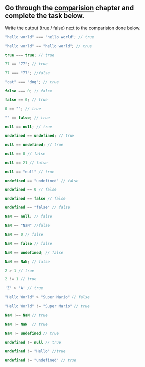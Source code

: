 ## Go through the [comparision](http://javascript.info/comparison) chapter and complete the task below.

Write the output (true / false) next to the comparision done below.
```js
"hello world" === "hello world"; // true

"hello world" == "hello world"; // true

true === true; // true

77 == "77"; // true

77 === "77"; //false

"cat" === "dog"; // true

false === 0; // false

false == 0; // true

0 == ""; // true

"" == false; // true

null == null; // true

undefined == undefined; // true

null == undefined; // true

null == 0 // false

null == 21 // false

null == "null" // true

undefined == "undefined" // false

undefined == 0 // false

undefined == false // false

undefined == "false" // false

NaN == null; // false

NaN == "NaN" //false

NaN == 0 // false

NaN == false // false

NaN == undefined; // false

NaN == NaN; // false

2 > 1 // true

2 != 1 // true

'Z' > 'A' // true

"Hello World" > "Super Mario" // false

"Hello World" != "Super Mario" // true

NaN !== NaN // true

NaN != NaN  // true

NaN != undefined // true

undefined != null // true

undefined != "Hello" //true

undefined != "undefined" // true

```